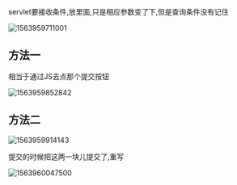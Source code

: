 servlet要接收条件,放里面,只是相应参数变了下,但是查询条件没有记住

![1563959711001](C:\Users\RuicyQuan\AppData\Roaming\Typora\typora-user-images\1563959711001.png)

## 方法一

相当于通过JS去点那个提交按钮

![1563959852842](C:\Users\RuicyQuan\AppData\Roaming\Typora\typora-user-images\1563959852842.png)

## 方法二

![1563959914143](C:\Users\RuicyQuan\AppData\Roaming\Typora\typora-user-images\1563959914143.png)

提交的时候把这两一块儿提交了,重写

![1563960047500](C:\Users\RuicyQuan\AppData\Roaming\Typora\typora-user-images\1563960047500.png)

